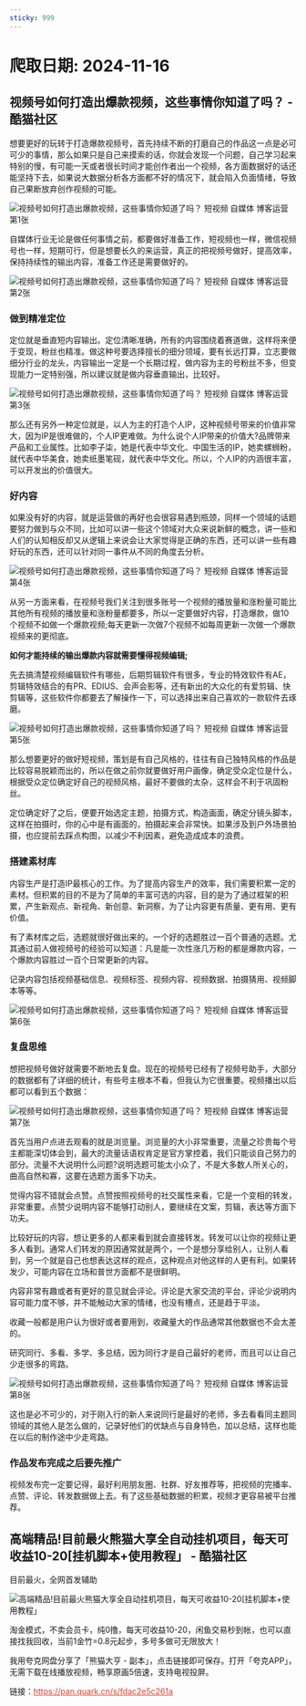 ```yaml
---
sticky: 999
---
```

# 爬取日期: 2024-11-16
## 视频号如何打造出爆款视频，这些事情你知道了吗？ - 酷猫社区
<p>想要更好的玩转于打造爆款视频号，首先持续不断的打磨自己的作品这一点是必可可少的事情，那么如果只是自己来摸索的话，你就会发现一个问题，自己学习起来特别的慢，有可能一天或者很长时间才能创作者出一个视频，各方面数据好的话还能坚持下去，如果说大数据分析各方面都不好的情况下，就会陷入负面情绪，导致自己果断放弃创作视频的可能。</p> 
<div class="el-image"><img title="视频号如何打造出爆款视频，这些事情你知道了吗？ 短视频 自媒体 博客运营 第1张" src="https://image.smallfawn.work/?url=https://static.xkwo.com/xiaok/b4beab165b4044d99ee5e4419b3e1b69.jpg" alt="视频号如何打造出爆款视频，这些事情你知道了吗？ 短视频 自媒体 博客运营 第1张" class="el-image__inner el-image__preview" referrerpolicy="no-referrer"></div> 
<p>自媒体行业无论是做任何事情之前，都要做好准备工作，短视频也一样，微信视频号也一样，短期可行，但是想要长久的来运营，真正的把视频号做好，提高效率，保持持续性的输出内容，准备工作还是需要做好的。</p> 
<div class="el-image"><img title="视频号如何打造出爆款视频，这些事情你知道了吗？ 短视频 自媒体 博客运营 第2张" src="https://image.smallfawn.work/?url=https://static.xkwo.com/xiaok/aad8db5a795b4005bfc4413ff357d483.jpg" alt="视频号如何打造出爆款视频，这些事情你知道了吗？ 短视频 自媒体 博客运营 第2张" class="el-image__inner el-image__preview" referrerpolicy="no-referrer"></div> 
<h3>做到精准定位</h3> 
<p>定位就是垂直短内容输出。定位清晰准确，所有的内容围绕着赛道做，这样将来便于变现，粉丝也精准。做这种号要选择擅长的细分领域，要有长远打算，立志要做细分行业的龙头，内容输出一定是一个长期过程，做内容为主的号粉丝不多，但变现能力一定特别强，所以建议就是做内容垂直输出，比较好。</p> 
<p></p><div class="el-image"><img title="视频号如何打造出爆款视频，这些事情你知道了吗？ 短视频 自媒体 博客运营 第3张" src="https://image.smallfawn.work/?url=https://images.lusongsong.com/zb_users/upload/2024/11/202411144776_82.jpg" alt="视频号如何打造出爆款视频，这些事情你知道了吗？ 短视频 自媒体 博客运营 第3张" class="el-image__inner el-image__preview" referrerpolicy="no-referrer"></div><p></p> 
<p>那么还有另外一种定位就是，以人为主的打造个人IP，这种视频号带来的价值非常大，因为IP是很难做的，个人IP更难做。为什么说个人IP带来的价值大?品牌带来产品和工业属性。比如李子柒，她是代表中华文化、中国生活的IP，她卖螺蛳粉，就代表中华美食，她卖纸墨笔砚，就代表中华文化。所以，个人IP的内涵很丰富，可以开发出的价值很大。</p> 
<h3>好内容</h3> 
<p>如果没有好的内容，就是运营做的再好也会很容易遇到瓶颈，同样一个领域的话题要努力做到与众不同，比如可以讲一些这个领域对大众来说新鲜的概念，讲一些和人们的认知相反却又从逻辑上来说会让大家觉得是正确的东西，还可以讲一些有趣好玩的东西，还可以针对同一事件从不同的角度去分析。</p> 
<p></p><div class="el-image"><img title="视频号如何打造出爆款视频，这些事情你知道了吗？ 短视频 自媒体 博客运营 第4张" src="https://image.smallfawn.work/?url=https://static.xkwo.com/xiaok/f157ca7376894a57b41591fecc76cc76.jpg" alt="视频号如何打造出爆款视频，这些事情你知道了吗？ 短视频 自媒体 博客运营 第4张" class="el-image__inner el-image__preview" referrerpolicy="no-referrer"></div><p></p> 
<p>从另一方面来看，在视频号我们关注到很多账号一个视频的播放量和涨粉量可能比其他所有视频的播放量和涨粉量都要多，所以一定要做好内容，打造爆款，做10个视频不如做一个爆款视频;每天更新一次做7个视频不如每周更新一次做一个爆款视频来的更彻底。</p> 
<p><strong>如何才能持续的输出爆款内容就需要懂得视频编辑;</strong></p> 
<p>先去搞清楚视频编辑软件有哪些，后期剪辑软件有很多，专业的特效软件有AE，剪辑特效结合的有PR、EDIUS、会声会影等，还有新出的大众化的有爱剪辑、快剪辑等，这些软件你都要去了解操作一下，可以选择出来自己喜欢的一款软件去琢磨。</p> 
<div class="el-image"><img title="视频号如何打造出爆款视频，这些事情你知道了吗？ 短视频 自媒体 博客运营 第5张" src="https://image.smallfawn.work/?url=https://static.xkwo.com/xiaok/fd0dfad48c0b4264bcddcfe0504f9855.jpg" alt="视频号如何打造出爆款视频，这些事情你知道了吗？ 短视频 自媒体 博客运营 第5张" class="el-image__inner el-image__preview" referrerpolicy="no-referrer"></div> 
<p>那么想要更好的做好短视频，策划是有自己风格的，往往有自己独特风格的作品是比较容易脱颖而出的，所以在做之前你就要做好用户画像，确定受众定位是什么，根据受众定位确定好自己的视频风格，最好不要做的太杂，这样会不利于巩固粉丝。</p> 
<p>定位确定好了之后，便要开始选定主题，拍摄方式，构造画面，确定分镜头脚本，这样在拍摄时，你的心中是有画面的，拍摄起来会非常快。如果涉及到户外场景拍摄，也应提前去踩点构图，以减少不利因素，避免造成成本的浪费。</p> 
<h3>搭建素材库</h3> 
<p>内容生产是打造IP最核心的工作。为了提高内容生产的效率，我们需要积累一定的素材。但积累的目的不是为了简单的丰富可选的内容，目的是为了通过框架的积累，产生新观点、新视角、新创意、新洞察，为了让内容更有质量、更有用、更有价值。</p> 
<p>有了素材库之后，选题就很好做出来的。一个好的选题胜过一百个普通的选题。尤其通过前人做视频号的经验可以知道：凡是能一次性涨几万粉的都是爆款内容，一个爆款内容胜过一百个日常更新的内容。</p> 
<p>记录内容包括视频基础信息、视频标签、视频内容、视频数据、拍摄猜用、视频脚本等等。</p> 
<div class="el-image"><img title="视频号如何打造出爆款视频，这些事情你知道了吗？ 短视频 自媒体 博客运营 第6张" src="https://image.smallfawn.work/?url=https://static.xkwo.com/xiaok/42e7744d134540d6aa31db54813e64a8.jpg" alt="视频号如何打造出爆款视频，这些事情你知道了吗？ 短视频 自媒体 博客运营 第6张" class="el-image__inner el-image__preview" referrerpolicy="no-referrer"></div> 
<h3>复盘思维</h3> 
<p>想把视频号做好就需要不断地去复盘。现在的视频号已经有了视频号助手，大部分的数据都有了详细的统计，有些号主根本不看，但我认为它很重要。视频播出以后都可以看到五个数据：</p> 
<div class="el-image"><img title="视频号如何打造出爆款视频，这些事情你知道了吗？ 短视频 自媒体 博客运营 第7张" src="https://image.smallfawn.work/?url=https://static.xkwo.com/xiaok/7b3ca86420ab4d54bd4a3ca0f992052a.jpg" alt="视频号如何打造出爆款视频，这些事情你知道了吗？ 短视频 自媒体 博客运营 第7张" class="el-image__inner el-image__preview" referrerpolicy="no-referrer"></div> 
<p>首先当用户点进去观看的就是浏览量。浏览量的大小非常重要，流量之珍贵每个号主都能深切体会到，最大的流量话语权肯定是官方掌控着，我们只能谈自己努力的部分。流量不大说明什么问题?说明选题可能太小众了，不是大多数人所关心的，曲高自然和寡，这要在选题方面多下功夫。</p> 
<p>觉得内容不错就会点赞。点赞按照视频号的社交属性来看，它是一个变相的转发，非常重要。点赞少说明内容不能够打动别人，要继续在文案，剪辑，表达等方面下功夫。</p> 
<p>比较好玩的内容，想让更多的人都来看到就会直接转发。转发可以让你的视频让更多人看到。通常人们转发的原因通常就是两个，一个是想分享给别人，让别人看到，另一个就是自己也想表达这样的观点，这种观点对他这样的人更有利。如果转发少，可能内容在立场和普世方面都不是很鲜明。</p> 
<p>内容非常有趣或者有更好的意见就会评论。评论是大家交流的平台，评论少说明内容可能力度不够，并不能触动大家的情绪，也没有槽点，还是趋于平淡。</p> 
<p>收藏一般都是用户认为很好或者要用到，收藏量大的作品通常其他数据也不会太差的。</p> 
<p>研究同行、多看、多学、多总结，因为同行才是自己最好的老师，而且可以让自己少走很多的弯路。</p>  
<p></p><div class="el-image"><img title="视频号如何打造出爆款视频，这些事情你知道了吗？ 短视频 自媒体 博客运营 第8张" src="https://image.smallfawn.work/?url=https://static.xkwo.com/xiaok/b66e8904dedf4c71bb80238f3e022f57.jpg" alt="视频号如何打造出爆款视频，这些事情你知道了吗？ 短视频 自媒体 博客运营 第8张" class="el-image__inner el-image__preview" referrerpolicy="no-referrer"></div><p></p>  
<p>这也是必不可少的，对于刚入行的新人来说同行是最好的老师，多去看看同主题同领域的其他人是怎么做的，记录好他们的优缺点与自身特色，加以总结，这样也能在以后的制作途中少走弯路。</p> 
<h3>作品发布完成之后要先推广</h3> 
<p>视频发布完一定要记得，最好利用朋友圈、社群、好友推荐等，把视频的完播率、点赞、评论、转发数据做上去。有了这些基础数据的积累，视频才更容易被平台推荐。</p>

## 高端精品!目前最火熊猫大享全自动挂机项目，每天可收益10-20[挂机脚本+使用教程」 - 酷猫社区
<div> 
 <p>目前最火，全网首发辅助</p> 
 <div> 
  <div>
   <div class="el-image"><img src="https://image.smallfawn.work/?url=https://static.xkwo.com/xiaok/c27cc7b370f64c388e85a9ed164b19ed.png" alt="高端精品!目前最火熊猫大享全自动挂机项目，每天可收益10-20[挂机脚本+使用教程」" class="el-image__inner el-image__preview" referrerpolicy="no-referrer"></div>
  </div> 
 </div> 
</div> 
<div> 
 <p>淘金模式，不卖会员卡，纯0撸，每天可收益10-20，闲鱼交易秒到帐，也可以直接找我回收，当前1金竹=0.8元起步，多号多做可无限放大！</p> 
 <p>我用夸克网盘分享了「熊猫大亨 - 副本」，点击链接即可保存。打开「夸克APP」，无需下载在线播放视频，畅享原画5倍速，支持电视投屏。</p> 
 <p>链接：<span style="color: #e03e2d;"><a style="color: #e03e2d;" href="https://pan.quark.cn/s/fdac2e5c261a" target="_blank">https://pan.quark.cn/s/fdac2e5c261a</a></span></p> 
</div>

